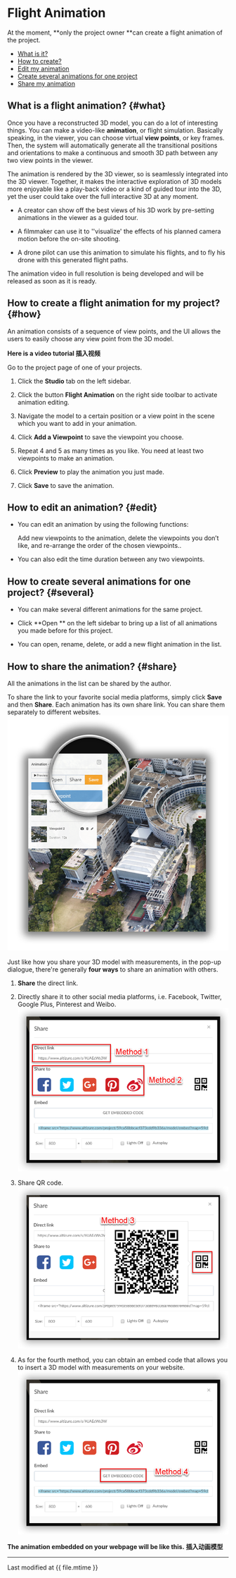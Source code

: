 # Flight Animation

At the moment, **only the project owner **can create a flight animation of the project.

* [What is it?](#what)
* [How to create?](#how)
* [Edit my animation](#edit)
* [Create several animations for one project](#several)
* [Share my animation](#share)

## What is a flight animation? {#what}

Once you have a reconstructed 3D model, you can do a lot of interesting things. You can make a video-like **animation**, or flight simulation. Basically speaking, in the viewer, you can choose virtual **view points**, or key frames. Then, the system will automatically generate all the transitional positions and orientations to make a continuous and smooth 3D path between any two view points in the viewer.

The animation is rendered by the 3D viewer, so is seamlessly integrated into the 3D viewer. Together, it makes the interactive exploration of 3D models more enjoyable like a play-back video or a kind of guided tour into the 3D, yet the user could take over the full interactive 3D at any moment.

* A creator can show off the best views of his 3D work by pre-setting animations in the viewer as a guided tour.

* A filmmaker can use it to ''visualize' the effects of his planned camera motion before the on-site shooting.

* A drone pilot can use this animation to simulate his flights, and to fly his drone with this generated flight paths.

The animation video in full resolution is being developed and will be released as soon as it is ready.



## How to create a flight animation for my project? {#how}

An animation consists of a sequence of view points, and the UI allows the users to easily choose any view point from the 3D model.

**Here is a video tutorial 插入视频**



Go to the project page of one of your projects.

1. Click the **Studio** tab on the left sidebar.

2. Click the button **Flight Animation** on the right side toolbar to activate animation editing.

3. Navigate the model to a certain position or a view point in the scene which you want to add in your animation.

4. Click **Add a Viewpoint** to save the viewpoint you choose.

5. Repeat 4 and 5 as many times as you like. You need at least two viewpoints to make an animation.

6. Click **Preview** to play the animation you just made.

7. Click **Save** to save the animation.



## How to edit an animation? {#edit}

* You can edit an animation by using the following functions:

  Add new viewpoints to the animation, delete the viewpoints you don’t like, and re-arrange the order of the chosen viewpoints..

* You can also edit the time duration between any two viewpoints.



## How to create several animations for one project? {#several}

* You can make several different animations for the same project.

* Click **Open ** on the left sidebar to bring up a list of all animations you made before for this project.

* You can open, rename, delete, or add a new flight animation in the list.



## How to share the animation? {#share}

All the animations in the list can be shared by the author.

To share the link to your favorite social media platforms, simply click **Save** and then **Share**. Each animation has its own share link. You can share them separately to different websites.![](../assets/share-animation-save-button.png)

Just like how you share your 3D model with measurements, in the pop-up dialogue, there're generally **four ways** to share an animation with others.

1. **Share** the direct link.

2. Directly share it to other social media platforms, i.e. Facebook, Twitter, Google Plus, Pinterest and Weibo.  
   ![](../assets/eng-share-popup-method1-2.png)  

3. Share QR code.  
   ![](../assets/eng-share-popup-method3.png)  

4. As for the fourth method, you can obtain an embed code that allows you to insert a 3D model with measurements on your website.
   ![](../assets/eng-share-popup-method4.png)

**The animation embedded on your webpage will be like this.** **插入动画模型**

---

Last modified at {{ file.mtime }}



